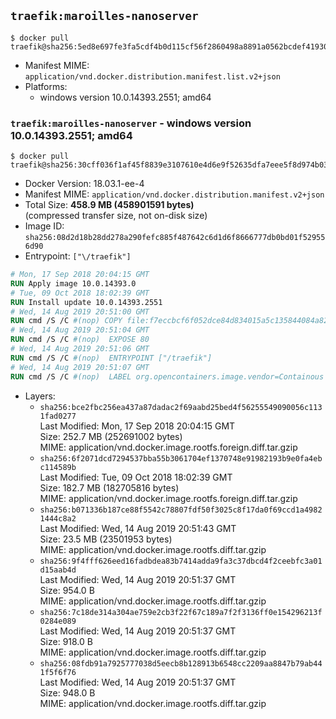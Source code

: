 ## `traefik:maroilles-nanoserver`

```console
$ docker pull traefik@sha256:5ed8e697fe3fa5cdf4b0d115cf56f2860498a8891a0562bcdef419307c8990ed
```

-	Manifest MIME: `application/vnd.docker.distribution.manifest.list.v2+json`
-	Platforms:
	-	windows version 10.0.14393.2551; amd64

### `traefik:maroilles-nanoserver` - windows version 10.0.14393.2551; amd64

```console
$ docker pull traefik@sha256:30cff036f1af45f8839e3107610e4d6e9f52635dfa7eee5f8d974b03fbff514d
```

-	Docker Version: 18.03.1-ee-4
-	Manifest MIME: `application/vnd.docker.distribution.manifest.v2+json`
-	Total Size: **458.9 MB (458901591 bytes)**  
	(compressed transfer size, not on-disk size)
-	Image ID: `sha256:08d2d18b28dd278a290fefc885f487642c6d1d6f8666777db0bd01f529556d90`
-	Entrypoint: `["\/traefik"]`

```dockerfile
# Mon, 17 Sep 2018 20:04:15 GMT
RUN Apply image 10.0.14393.0
# Tue, 09 Oct 2018 18:02:39 GMT
RUN Install update 10.0.14393.2551
# Wed, 14 Aug 2019 20:51:00 GMT
RUN cmd /S /C #(nop) COPY file:f7eccbcf6f052dce84d834015a5c135844084a8271751f19bdfb92736539dc1e in \traefik.exe 
# Wed, 14 Aug 2019 20:51:04 GMT
RUN cmd /S /C #(nop)  EXPOSE 80
# Wed, 14 Aug 2019 20:51:06 GMT
RUN cmd /S /C #(nop)  ENTRYPOINT ["/traefik"]
# Wed, 14 Aug 2019 20:51:07 GMT
RUN cmd /S /C #(nop)  LABEL org.opencontainers.image.vendor=Containous org.opencontainers.image.url=https://traefik.io org.opencontainers.image.title=Traefik org.opencontainers.image.description=A modern reverse-proxy org.opencontainers.image.version=v1.7.14 org.opencontainers.image.documentation=https://docs.traefik.io
```

-	Layers:
	-	`sha256:bce2fbc256ea437a87dadac2f69aabd25bed4f56255549090056c1131fad0277`  
		Last Modified: Mon, 17 Sep 2018 20:04:15 GMT  
		Size: 252.7 MB (252691002 bytes)  
		MIME: application/vnd.docker.image.rootfs.foreign.diff.tar.gzip
	-	`sha256:6f2071dcd7294537bba55b3061704ef1370748e91982193b9e0fa4ebc114589b`  
		Last Modified: Tue, 09 Oct 2018 18:02:39 GMT  
		Size: 182.7 MB (182705816 bytes)  
		MIME: application/vnd.docker.image.rootfs.foreign.diff.tar.gzip
	-	`sha256:b071336b187ce88f5542c78807fdf50f3025c8f17da0f69ccd1a49821444c8a2`  
		Last Modified: Wed, 14 Aug 2019 20:51:43 GMT  
		Size: 23.5 MB (23501953 bytes)  
		MIME: application/vnd.docker.image.rootfs.diff.tar.gzip
	-	`sha256:9f4fff626eed16fadbdea83b7414adda9fa3c37dbcd4f2ceebfc3a01d15aab4d`  
		Last Modified: Wed, 14 Aug 2019 20:51:37 GMT  
		Size: 954.0 B  
		MIME: application/vnd.docker.image.rootfs.diff.tar.gzip
	-	`sha256:7c18de314a304ae759e2cb3f22f67c189a7f2f3136ff0e154296213f0284e089`  
		Last Modified: Wed, 14 Aug 2019 20:51:37 GMT  
		Size: 918.0 B  
		MIME: application/vnd.docker.image.rootfs.diff.tar.gzip
	-	`sha256:08fdb91a7925777038d5eecb8b128913b6548cc2209aa8847b79ab441f5f6f76`  
		Last Modified: Wed, 14 Aug 2019 20:51:37 GMT  
		Size: 948.0 B  
		MIME: application/vnd.docker.image.rootfs.diff.tar.gzip
